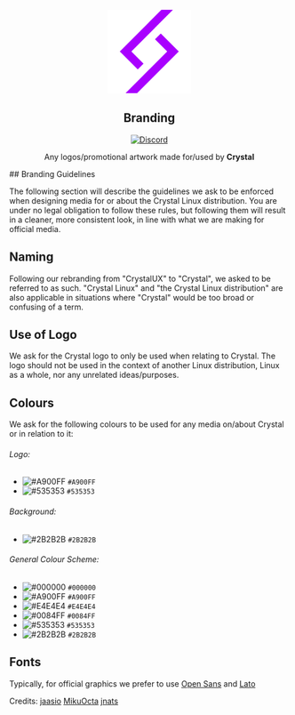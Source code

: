 <p align="center">
  <a href="https://github.com/crystal-linux">
    <img src="https://github.com/crystal-linux/branding/raw/main/logos/crystal-logo-minimal.png" alt="Logo" width="150" height="150">
  </a>
</p>
<p align="center"> 
<h2 align="center"> Branding </h2>
</p>
<p align="center">
<a href="https://discord.gg/yp4xpZeAgW"><img alt="Discord" src="https://img.shields.io/discord/825473796227858482?color=blue&label=Discord&logo=Discord&logoColor=white"?link=https://discord.gg/yp4xpZeAgW&link=https://discord.gg/yp4xpZeAgW></a></p>
<p align="center"> Any logos/promotional artwork made for/used by <b>Crystal</b> </p>
## Branding Guidelines

The following section will describe the guidelines we ask to be enforced when designing media for or about the Crystal Linux distribution. You are under no legal obligation to follow these rules, but following them will result in a cleaner, more consistent look, in line with what we are making for official media.

## Naming

Following our rebranding from "CrystalUX" to "Crystal", we asked to be referred to as such. "Crystal Linux" and "the Crystal Linux distribution" are also applicable in situations where "Crystal" would be too broad or confusing of a term.

## Use of Logo

We ask for the Crystal logo to only be used when relating to Crystal. The logo should not be used in the context of another Linux distribution, Linux as a whole, nor any unrelated ideas/purposes.

## Colours

We ask for the following colours to be used for any media on/about Crystal or in relation to it: 

###### Logo:

- ![#A900FF](https://via.placeholder.com/15/A900FF/000000?text=+) `#A900FF`
- ![#535353](https://via.placeholder.com/15/535353/000000?text=+) `#535353`
 
###### Background: 

- ![#2B2B2B](https://via.placeholder.com/15/2B2B2B/000000?text=+) `#2B2B2B`

###### General Colour Scheme:

- ![#000000](https://via.placeholder.com/15/000000/000000?text=+) `#000000`
- ![#A900FF](https://via.placeholder.com/15/A900FF/000000?text=+) `#A900FF`
- ![#E4E4E4](https://via.placeholder.com/15/E4E4E4/000000?text=+) `#E4E4E4`
 - ![#0084FF](https://via.placeholder.com/15/0084FF/000000?text=+) `#0084FF`
- ![#535353](https://via.placeholder.com/15/535353/000000?text=+) `#535353`
- ![#2B2B2B](https://via.placeholder.com/15/2B2B2B/000000?text=+) `#2B2B2B`

## Fonts

Typically, for official graphics we prefer to use [Open Sans](https://github.com/googlefonts/opensans) and [Lato](https://fonts.google.com/specimen/Lato)

Credits:
[jaasio](https://github.com/jaasio)
[MikuOcta](https://github.com/MikuOcta)
[jnats](https://github.com/jnats)
